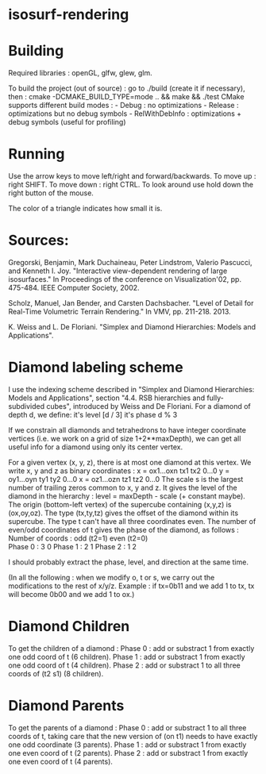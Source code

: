 # isosurf-rendering

# Building 

Required libraries : openGL, glfw, glew, glm.

To build the project (out of source) : go to ./build (create it if necessary), then :
cmake -DCMAKE_BUILD_TYPE=mode .. && make && ./test
CMake supports different build modes :
    - Debug : no optimizations
    - Release : optimizations but no debug symbols
    - RelWithDebInfo : optimizations + debug symbols (useful for profiling)

# Running

Use the arrow keys to move left/right and forward/backwards.
To move up : right SHIFT.
To move down : right CTRL.
To look around use hold down the right button of the mouse.

The color of a triangle indicates how small it is.
# Sources:

Gregorski, Benjamin, Mark Duchaineau, Peter Lindstrom, Valerio Pascucci, and Kenneth I. Joy. "Interactive view-dependent rendering of large isosurfaces." In Proceedings of the conference on Visualization'02, pp. 475-484. IEEE Computer Society, 2002.

Scholz, Manuel, Jan Bender, and Carsten Dachsbacher. "Level of Detail for Real-Time Volumetric Terrain Rendering." In VMV, pp. 211-218. 2013.

K. Weiss and L. De Floriani. "Simplex and Diamond Hierarchies: Models and Applications".


# Diamond labeling scheme
I use the indexing scheme described in "Simplex and Diamond Hierarchies: Models and Applications", section "4.4. RSB hierarchies and fully-subdivided cubes", introduced by Weiss and De Floriani.
For a diamond of depth d, we define:
    it's level [d / 3]
    it's phase d % 3

If we constrain all diamonds and tetrahedrons to have integer coordinate vertices (i.e. we work on a grid of size 1+2**maxDepth), we can get all useful info for a diamond using only its center vertex. 

For a given vertex (x, y, z), there is at most one diamond at this vertex.
We write x, y and z as binary coordinates :
    x = ox1...oxn tx1 tx2 0...0
    y = oy1...oyn ty1 ty2 0...0
    x = oz1...ozn tz1 tz2 0...0
The scale s is the largest number of trailing zeros common to x, y and z. It gives the level of the diamond in the hierarchy : level = maxDepth - scale (+ constant maybe).
The origin (bottom-left vertex) of the supercube containing (x,y,z) is (ox,oy,oz).
The type (tx,ty,tz) gives the offset of the diamond within its supercube. The type t can't have all three coordinates even. The number of even/odd coordinates of t gives the phase of the diamond, as follows :
    Number of coords : odd (t2=1)  even (t2=0)       
    Phase 0 :          3           0
    Phase 1 :          2           1
    Phase 2 :          1           2

I should probably extract the phase, level, and direction at the same time.

(In all the following : when we modify o, t or s, we carry out the modifications
to the rest of x/y/z. Example : if tx=0b11 and we add 1 to tx, tx will become 0b00
and we add 1 to ox.) 

# Diamond Children
To get the children of a diamond :
    Phase 0 : add or substract 1 from exactly one odd coord of t (6 children).
    Phase 1 : add or substract 1 from exactly one odd coord of t (4 children).
    Phase 2 : add or substract 1 to all three coords of (t2 s1) (8 children).

# Diamond Parents
To get the parents of a diamond :
    Phase 0 : add or substract 1 to all three coords of t, taking care that the new version of (on t1) needs to have exactly one odd coordinate (3 parents).
    Phase 1 : add or substract 1 from exactly one even coord of t (2 parents).
    Phase 2 : add or substract 1 from exactly one even coord of t (4 parents).



